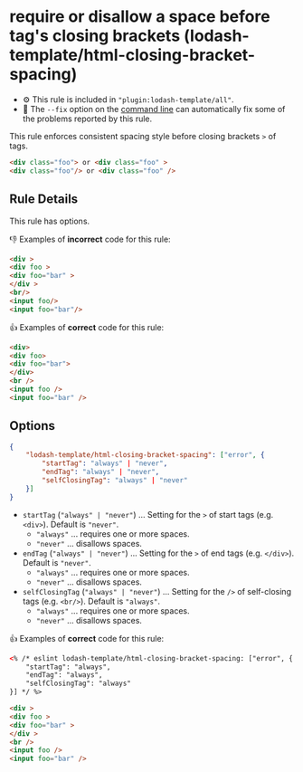# require or disallow a space before tag's closing brackets (lodash-template/html-closing-bracket-spacing)

- :gear: This rule is included in `"plugin:lodash-template/all"`.
- :wrench: The `--fix` option on the [command line](http://eslint.org/docs/user-guide/command-line-interface#fix) can automatically fix some of the problems reported by this rule.

This rule enforces consistent spacing style before closing brackets `>` of tags.

```html
<div class="foo"> or <div class="foo" >
<div class="foo"/> or <div class="foo" />
```

## Rule Details

This rule has options.


:-1: Examples of **incorrect** code for this rule:

```html
<div >
<div foo >
<div foo="bar" >
</div >
<br/>
<input foo/>
<input foo="bar"/>
```

:+1: Examples of **correct** code for this rule:

```html
<div>
<div foo>
<div foo="bar">
</div>
<br />
<input foo />
<input foo="bar" />
```


## Options


```json
{
    "lodash-template/html-closing-bracket-spacing": ["error", {
        "startTag": "always" | "never",
        "endTag": "always" | "never",
        "selfClosingTag": "always" | "never"
    }]
}
```

- `startTag` (`"always" | "never"`) ... Setting for the `>` of start tags (e.g. `<div>`). Default is `"never"`.
    - `"always"` ... requires one or more spaces.
    - `"never"` ... disallows spaces.
- `endTag` (`"always" | "never"`) ... Setting for the `>` of end tags (e.g. `</div>`). Default is `"never"`.
    - `"always"` ... requires one or more spaces.
    - `"never"` ... disallows spaces.
- `selfClosingTag` (`"always" | "never"`) ... Setting for the `/>` of self-closing tags (e.g. `<br/>`). Default is `"always"`.
    - `"always"` ... requires one or more spaces.
    - `"never"` ... disallows spaces.

:+1: Examples of **correct** code for this rule:

```html
<% /* eslint lodash-template/html-closing-bracket-spacing: ["error", {
    "startTag": "always",
    "endTag": "always",
    "selfClosingTag": "always"
}] */ %>

<div >
<div foo >
<div foo="bar" >
</div >
<br />
<input foo />
<input foo="bar" />
```
